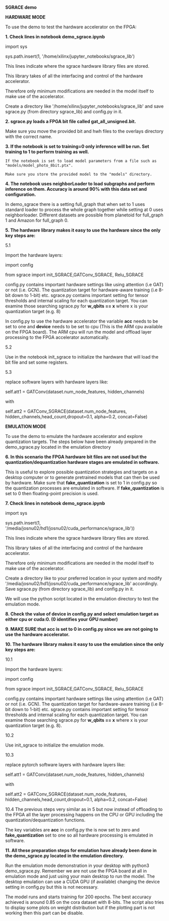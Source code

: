 **SGRACE demo** 


**HARDWARE MODE**

To use the demo to test the hardware accelerator on the FPGA:

**1. Check lines in notebook demo_sgrace.ipynb**

import sys

sys.path.insert(1, '/home/xilinx/jupyter_notebooks/sgrace_lib')

This lines indicate where the sgrace hardware library files are stored. 

This library takes of all the interfacing and control of the hardware accelerator. 

Therefore only minimum modifications are needed in the model itself to make use of the accelerator. 

Create a directory like '/home/xilinx/jupyter_notebooks/sgrace_lib' and save sgrace.py (from directory sgrace_lib) and config.py in it.


**2. sgrace.py loads a FPGA bit file called gat_all_unsigned.bit.**

Make sure you move the provided  bit and hwh files to the overlays directory with the correct name.

**3. If the notebook is set to training=0 only inference will be run. Set training to 1 to perform training as well.**

    If the notebook is set to load model parameters from a file such as "models/model_photo_8bit.ptx". 

    Make sure you store the provided model to the "models" directory.

**4. The notebook uses neighborLoader to load subgraphs and perform inference on them. Accuracy is around 90% with this data set and configuration.**

In demo_sgrace there is a setting full_graph that when set to 1 uses standard loader to process the whole graph together while setting at 0 uses neighborloader.
Different datasets are possible from planetoid for full_graph 1 and Amazon for full_graph 0. 

**5. The hardware library makes it easy to use the hardware since the only key steps are:**

 5.1

 Import the hardware layers:

 import config

 from sgrace import init_SGRACE,GATConv_SGRACE, Relu_SGRACE

 config.py contains important hardware settings like using attention (i.e GAT) or not (i.e. GCN). The quantization target for hardware-aware training (i.e 8-bit down to 1-bit) etc.
 sgrace.py contains important setting for tensor thresholds and internal scaling for each quantization target. You can examine those searching sgrace.py for **w_qbits == x** where x is your   quantization target (e.g. 8) 

 In config.py to use the hardware accelerator the variable **acc** needs to be set to one and **device** needs to be set to cpu (This is the ARM cpu available on the FPGA board). The ARM cpu will run the model and offload layer processing to the FPGA accelerator automatically. 
  
 
5.2

 Use in the notebook init_sgrace to initialize the hardware that will load the bit file and set some registers.

5.3

 replace software layers with hardware layers like:

 self.att1 = GATConv(dataset.num_node_features, hidden_channels)

 with

 self.att2 = GATConv_SGRACE(dataset.num_node_features, hidden_channels,head_count,dropout=0.1, alpha=0.2, concat=False)

**EMULATION MODE**

To use the demo to emulate the hardware accelerator and explore quantization targets. The steps below have been already prepared in the demo_sgrace.py located in the emulation directory 

**6. In this scenario the FPGA hardware bit files are not used but the quantization/dequantization hardware stages are emulated in software.**

This is useful to explore possible quantization strategies and targets on a desktop computer or to generate pretrained models that can then be used by hardware. Make sure that **fake_quantization** is set to 1 in config.py so the quantization processes are emulated in software. If **fake_quantization** is set to 0 then floating-point precision is used.

**7. Check lines in notebook demo_sgrace.ipynb**

import sys

sys.path.insert(1, '/media/josnu02/hd1/josnu02/cuda_performance/sgrace_lib'))

This lines indicate where the sgrace hardware library files are stored. 

This library takes of all the interfacing and control of the hardware accelerator. 

Therefore only minimum modifications are needed in the model itself to make use of the accelerator. 

Create a directory like to your preferred location in your system and modify '/media/josnu02/hd1/josnu02/cuda_performance/sgrace_lib' accordingly. Save sgrace.py (from directory sgrace_lib) and config.py in it.

We will use the python script located in the emulation directory to test the emulation mode. 

**8. Check the value of **device** in config.py and select emulation target as either cpu or cuda:0. (0 identifies your GPU number)**

**9. MAKE SURE that **acc** is set to 0 in config.py since we are not going to use the hardware accelerator.**

**10. The hardware library makes it easy to use the emulation since the only key steps are:**

10.1

 Import the hardware layers:

 import config

 from sgrace import init_SGRACE,GATConv_SGRACE, Relu_SGRACE

 config.py contains important hardware settings like using attention (i.e GAT) or not (i.e. GCN). The quantization target for hardware-aware training (i.e 8-bit down to 1-bit) etc.
 sgrace.py contains important setting for tensor thresholds and internal scaling for each quantization target. You can examine those searching sgrace.py for **w_qbits == x** where x is  your   quantization target (e.g. 8). 

10.2

 Use init_sgrace to initialize the emulation mode.

10.3

 replace pytorch software layers with hardware layers like:

 self.att1 = GATConv(dataset.num_node_features, hidden_channels)

with

 self.att2 = GATConv_SGRACE(dataset.num_node_features, hidden_channels,head_count,dropout=0.1, alpha=0.2, concat=False)


10.4 The previous steps very similar as in 5 but now instead of offloading to the FPGA all the layer processing happens on the CPU or GPU including the quantization/dequantization functions. 

The key variables are **acc** in config.py the is now set to zero and **fake_quantization** set to one so all hardware processing is emulated in software. 


**11. All these preparation steps for emulation have already been done in the demo_sgrace.py located in the emulation directory.** 

Run the emulation mode demonstration in your desktop with python3 demo_sgrace.py. Remember we are not use the FPGA board at all in emulation mode and just using your main desktop to run the model. The desktop emulation can use a CUDA GPU (if available) changing the device setting in config.py but this is not necessary.   

The model runs and starts training for 200 epochs. The best accuracy achieved is around 0.85 on the cora dataset with 8-bits. The script also tries to display some plots on weight distribution but if the plotting part is not working then this part can be disable.  




 


